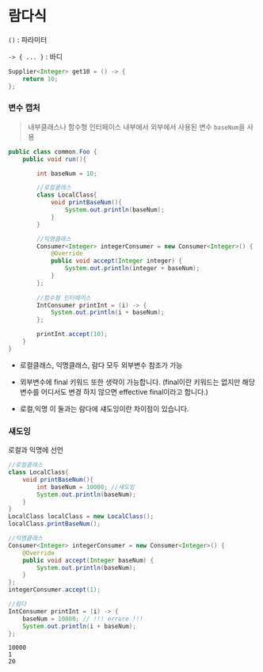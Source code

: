 # 람다식

`()` : 파라미터

`-> { ... }` : 바디
```java
Supplier<Integer> get10 = () -> {
    return 10;
};
```

### 변수 캡처
> 내부클래스나 함수형 인터페이스 내부에서 외부에서 사용된 변수 `baseNum`을 사용
```java
public class common.Foo {
    public void run(){

        int baseNum = 10;

        //로컬클래스
        class LocalClass{
            void printBaseNum(){
                System.out.println(baseNum);
            }
        }

        //익명클래스
        Consumer<Integer> integerConsumer = new Consumer<Integer>() {
            @Override
            public void accept(Integer integer) {
                System.out.println(integer + baseNum);
            }
        };
        
        //함수형 인터페이스
        IntConsumer printInt = (i) -> {
            System.out.println(i + baseNum);
        };

        printInt.accept(10);
    }
}
```

- 로컬클래스, 익명클래스, 람다 모두 외부변수 참조가 가능

- 외부변수에 final 키워드 또한 생략이 가능합니다. (final이란 키워드는 없지만 해당 변수를 어디서도 변경 하지 않으면 effective final이라고 합니다.)

- 로컬,익명 이 둘과는 람다에 섀도잉이란 차이점이 있습니다.

### 섀도잉
로컬과 익명에 선언
```java
//로컬클래스
class LocalClass{
    void printBaseNum(){
        int baseNum = 10000; //섀도잉
        System.out.println(baseNum);
    }
}
LocalClass localClass = new LocalClass();
localClass.printBaseNum();

//익명클래스
Consumer<Integer> integerConsumer = new Consumer<Integer>() {
    @Override
    public void accept(Integer baseNum) {
        System.out.println(baseNum);
    }
};
integerConsumer.accept(1);

//람다
IntConsumer printInt = (i) -> {
    baseNum = 10000; // !!! errore !!!
    System.out.println(i + baseNum);
};
```

```text
10000
1
20
```




